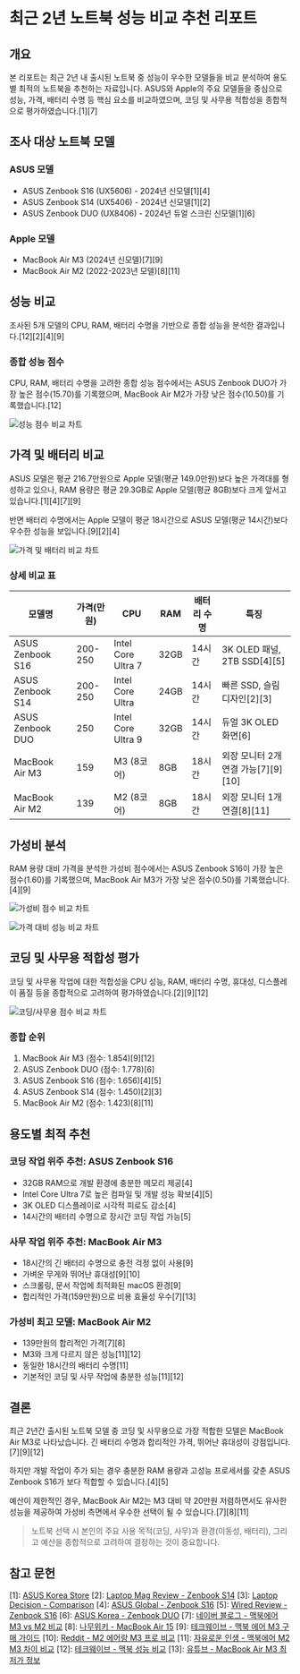 
# 최근 2년 노트북 성능 비교 추천 리포트

## 개요
본 리포트는 최근 2년 내 출시된 노트북 중 성능이 우수한 모델들을 비교 분석하여 용도별 최적의 노트북을 추천하는 자료입니다. ASUS와 Apple의 주요 모델들을 중심으로 성능, 가격, 배터리 수명 등 핵심 요소를 비교하였으며, 코딩 및 사무용 적합성을 종합적으로 평가하였습니다.[1][7]

## 조사 대상 노트북 모델

### ASUS 모델
- ASUS Zenbook S16 (UX5606) - 2024년 신모델[1][4]
- ASUS Zenbook S14 (UX5406) - 2024년 신모델[1][2]
- ASUS Zenbook DUO (UX8406) - 2024년 듀얼 스크린 신모델[1][6]

### Apple 모델
- MacBook Air M3 (2024년 신모델)[7][9]
- MacBook Air M2 (2022-2023년 모델)[8][11]

## 성능 비교
조사된 5개 모델의 CPU, RAM, 배터리 수명을 기반으로 종합 성능을 분석한 결과입니다.[12][2][4][9]

### 종합 성능 점수
CPU, RAM, 배터리 수명을 고려한 종합 성능 점수에서는 ASUS Zenbook DUO가 가장 높은 점수(15.70)를 기록했으며, MacBook Air M2가 가장 낮은 점수(10.50)를 기록했습니다.[12]

![성능 점수 비교 차트](./artifacts/performance_score_comparison.png)

## 가격 및 배터리 비교
ASUS 모델은 평균 216.7만원으로 Apple 모델(평균 149.0만원)보다 높은 가격대를 형성하고 있으나, RAM 용량은 평균 29.3GB로 Apple 모델(평균 8GB)보다 크게 앞서고 있습니다.[1][4][7][9]

반면 배터리 수명에서는 Apple 모델이 평균 18시간으로 ASUS 모델(평균 14시간)보다 우수한 성능을 보입니다.[9][2][4]

![가격 및 배터리 비교 차트](./artifacts/price_battery_comparison.png)

### 상세 비교 표

| 모델명 | 가격(만원) | CPU | RAM | 배터리 수명 | 특징 |
|--------|-----------|-----|-----|------------|------|
| ASUS Zenbook S16 | 200-250 | Intel Core Ultra 7 | 32GB | 14시간 | 3K OLED 패널, 2TB SSD[4][5] |
| ASUS Zenbook S14 | 200-250 | Intel Core Ultra | 24GB | 14시간 | 빠른 SSD, 슬림 디자인[2][3] |
| ASUS Zenbook DUO | 250 | Intel Core Ultra 9 | 32GB | 14시간 | 듀얼 3K OLED 화면[6] |
| MacBook Air M3 | 159 | M3 (8코어) | 8GB | 18시간 | 외장 모니터 2개 연결 가능[7][9][10] |
| MacBook Air M2 | 139 | M2 (8코어) | 8GB | 18시간 | 외장 모니터 1개 연결[8][11] |

## 가성비 분석
RAM 용량 대비 가격을 분석한 가성비 점수에서는 ASUS Zenbook S16이 가장 높은 점수(1.60)를 기록했으며, MacBook Air M3가 가장 낮은 점수(0.50)를 기록했습니다.[4][9]

![가성비 점수 비교 차트](./artifacts/value_score_comparison.png)

![가격 대비 성능 비교 차트](./artifacts/price_performance_comparison.png)

## 코딩 및 사무용 적합성 평가
코딩 및 사무용 작업에 대한 적합성을 CPU 성능, RAM, 배터리 수명, 휴대성, 디스플레이 품질 등을 종합적으로 고려하여 평가하였습니다.[2][9][12]

![코딩/사무용 점수 비교 차트](./artifacts/coding_office_score_comparison.png)

### 종합 순위
1. MacBook Air M3 (점수: 1.854)[9][12]
2. ASUS Zenbook DUO (점수: 1.778)[6]
3. ASUS Zenbook S16 (점수: 1.656)[4][5]
4. ASUS Zenbook S14 (점수: 1.450)[2][3]
5. MacBook Air M2 (점수: 1.423)[8][11]

## 용도별 최적 추천

### 코딩 작업 위주 추천: ASUS Zenbook S16
- 32GB RAM으로 개발 환경에 충분한 메모리 제공[4]
- Intel Core Ultra 7로 높은 컴파일 및 개발 성능 확보[4][5]
- 3K OLED 디스플레이로 시각적 피로도 감소[4]
- 14시간의 배터리 수명으로 장시간 코딩 작업 가능[5]

### 사무 작업 위주 추천: MacBook Air M3
- 18시간의 긴 배터리 수명으로 충전 걱정 없이 사용[9]
- 가벼운 무게와 뛰어난 휴대성[9][10]
- 스크롤링, 문서 작업에 최적화된 macOS 환경[9]
- 합리적인 가격(159만원)으로 비용 효율성 우수[7][13]

### 가성비 최고 모델: MacBook Air M2
- 139만원의 합리적인 가격[7][8]
- M3와 크게 다르지 않은 성능[11][12]
- 동일한 18시간의 배터리 수명[11]
- 기본적인 코딩 및 사무 작업에 충분한 성능[11][12]

## 결론
최근 2년간 출시된 노트북 모델 중 코딩 및 사무용으로 가장 적합한 모델은 MacBook Air M3로 나타났습니다. 긴 배터리 수명과 합리적인 가격, 뛰어난 휴대성이 강점입니다.[7][9][12]

하지만 개발 작업이 주가 되는 경우 충분한 RAM 용량과 고성능 프로세서를 갖춘 ASUS Zenbook S16가 보다 적합할 수 있습니다.[4][5]

예산이 제한적인 경우, MacBook Air M2는 M3 대비 약 20만원 저렴하면서도 유사한 성능을 제공하여 가성비 측면에서 우수한 선택이 될 수 있습니다.[7][8][11]

> 노트북 선택 시 본인의 주요 사용 목적(코딩, 사무)과 환경(이동성, 배터리), 그리고 예산을 종합적으로 고려하여 결정하는 것이 중요합니다.

## 참고 문헌
[1]: [ASUS Korea Store](https://www.asus.com/kr/store/laptops/for-home/?Spec=16058)
[2]: [Laptop Mag Review - Zenbook S14](https://www.laptopmag.com/laptops/windows-laptops/asus-zenbook-s-14-ux5406)
[3]: [Laptop Decision - Comparison](https://laptopdecision.com/compare/asus-zenbook-s-14-ux5406-vs-asus-zenbook-s-16-ux5606)
[4]: [ASUS Global - Zenbook S16](https://www.asus.com/laptops/for-home/zenbook/asus-zenbook-s-16-ux5606/)
[5]: [Wired Review - Zenbook S16](https://www.wired.com/review/asus-zenbook-s-16-2024/)
[6]: [ASUS Korea - Zenbook DUO](https://www.asus.com/kr/laptops/for-home/zenbook/asus-zenbook-duo-2024-ux8406/)
[7]: [네이버 블로그 - 맥북에어 M3 vs M2 비교](https://m.blog.naver.com/brilleverything/223415265129)
[8]: [나무위키 - MacBook Air 15](https://namu.wiki/w/MacBook%20Air%2015)
[9]: [테크웨이브 - 맥북 에어 M3 구매 가이드](https://techwave.tistory.com/entry/MacBook-Air-M3-Buying-Guide-2024-13inch-15inch)
[10]: [Reddit - M2 에어랑 M3 프로 비교](https://www.reddit.com/r/mac/comments/1826zhn/)
[11]: [자유로운 인생 - 맥북에어 M2 M3 차이 비교](https://freedom.greatsisyphus.com/)
[12]: [테크웨이브 - 맥북 성능 비교](https://techwave.tistory.com/)
[13]: [유튜브 - MacBook Air M3 최저가 정보](https://www.youtube.com/watch?v=UOY6mrNu0ww)
